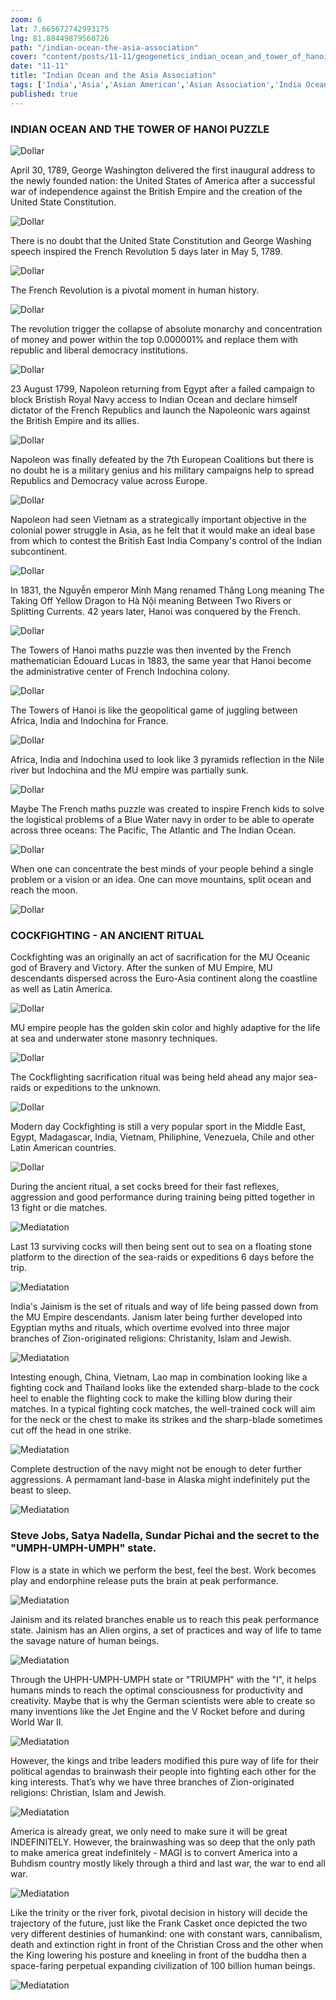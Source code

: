 ```yaml
--- 
zoom: 6  
lat: 7.665672742993175
lng: 81.88449879560726
path: "/indian-ocean-the-asia-association"
cover: "content/posts/11-11/geogenetics_indian_ocean_and_tower_of_hanoi_puzzle.png"
date: "11-11"
title: "Indian Ocean and the Asia Association"
tags: ['India','Asia','Asian American','Asian Association','India Ocean','Spykman World','GeoGenetics']  
published: true
---
```


### INDIAN OCEAN AND THE TOWER OF HANOI PUZZLE

![Dollar](https://storage.googleapis.com/spykman-world/563px-US_one_dollar_bill%2C_reverse%2C_series_2009.jpg)

April 30, 1789, George Washington delivered the first inaugural address to the newly founded nation: the United States of America after a successful war of independence against the British Empire and the creation of the United State Constitution. 

![Dollar](https://storage.googleapis.com/spykman-world/563px-US_one_dollar_bill%2C_reverse%2C_series_2009.jpg)

There is no doubt that the United State Constitution and George Washing speech inspired the French Revolution 5 days later in May 5, 1789.

![Dollar](https://storage.googleapis.com/spykman-world/563px-US_one_dollar_bill%2C_reverse%2C_series_2009.jpg)

The French Revolution is a pivotal moment in human history. 

![Dollar](https://storage.googleapis.com/spykman-world/563px-US_one_dollar_bill%2C_reverse%2C_series_2009.jpg)

The revolution trigger the collapse of absolute monarchy and concentration of money and power within the top 0.000001% and replace them with republic and liberal democracy institutions. 

![Dollar](https://storage.googleapis.com/spykman-world/563px-US_one_dollar_bill%2C_reverse%2C_series_2009.jpg)

23 August 1799, Napoleon returning from Egypt after a failed campaign to block Bristish Royal Navy access to Indian Ocean and declare himself dictator of the French Republics and launch the Napoleonic wars against the British Empire and its allies. 

![Dollar](https://storage.googleapis.com/spykman-world/563px-US_one_dollar_bill%2C_reverse%2C_series_2009.jpg)

Napoleon was finally defeated by the 7th European Coalitions but there is no doubt he is a military genius and his military campaigns help to spread Republics and Democracy value across Europe.

![Dollar](https://storage.googleapis.com/spykman-world/563px-US_one_dollar_bill%2C_reverse%2C_series_2009.jpg)

Napoleon had seen Vietnam as a strategically important objective in the colonial power struggle in Asia, as he felt that it would make an ideal base from which to contest the British East India Company's control of the Indian subcontinent. 

![Dollar](https://storage.googleapis.com/spykman-world/563px-US_one_dollar_bill%2C_reverse%2C_series_2009.jpg)

In 1831, the Nguyễn emperor Minh Mạng renamed Thăng Long meaning The Taking Off Yellow Dragon to Hà Nội meaning Between Two Rivers or Splitting Currents. 42 years later, Hanoi was conquered by the French.

![Dollar](https://storage.googleapis.com/spykman-world/563px-US_one_dollar_bill%2C_reverse%2C_series_2009.jpg)

The Towers of Hanoi maths puzzle was then invented by the French mathematician Édouard Lucas in 1883, the same year that Hanoi become the administrative center of French Indochina colony. 

![Dollar](https://storage.googleapis.com/spykman-world/563px-US_one_dollar_bill%2C_reverse%2C_series_2009.jpg)

The Towers of Hanoi is like the geopolitical game of juggling between Africa, India and Indochina for France.  

![Dollar](https://storage.googleapis.com/spykman-world/563px-US_one_dollar_bill%2C_reverse%2C_series_2009.jpg)

Africa, India and Indochina used to look like 3 pyramids reflection in the Nile river but Indochina and the MU empire was partially sunk. 

![Dollar](https://storage.googleapis.com/spykman-world/563px-US_one_dollar_bill%2C_reverse%2C_series_2009.jpg)

Maybe The French maths puzzle was created to inspire French kids to solve the logistical problems of a Blue Water navy in order to be able to operate across three oceans: The Pacific, The Atlantic and The Indian Ocean.

![Dollar](https://storage.googleapis.com/spykman-world/563px-US_one_dollar_bill%2C_reverse%2C_series_2009.jpg)

When one can concentrate the best minds of your people behind a single problem or a vision or an idea. One can move mountains, split ocean and reach the moon.

![Dollar](https://storage.googleapis.com/spykman-world/563px-US_one_dollar_bill%2C_reverse%2C_series_2009.jpg)

### COCKFIGHTING - AN ANCIENT RITUAL

Cockfighting was an originally an act of sacrification for the MU Oceanic god of Bravery and Victory. After the sunken of MU Empire, MU descendants dispersed across the Euro-Asia continent along the coastline as well as Latin America. 

![Dollar](https://storage.googleapis.com/spykman-world/563px-US_one_dollar_bill%2C_reverse%2C_series_2009.jpg)

MU empire people has the golden skin color and highly adaptive for the life at sea and underwater stone masonry techniques.

![Dollar](https://storage.googleapis.com/spykman-world/563px-US_one_dollar_bill%2C_reverse%2C_series_2009.jpg)

The Cockflighting sacrification ritual was being held ahead any major sea-raids or expeditions to the unknown.

![Dollar](https://storage.googleapis.com/spykman-world/563px-US_one_dollar_bill%2C_reverse%2C_series_2009.jpg)

Modern day Cockfighting is still a very popular sport in the Middle East, Egypt, Madagascar, India, Vietnam, Philiphine, Venezuela, Chile and other Latin American countries.

![Dollar](https://storage.googleapis.com/spykman-world/563px-US_one_dollar_bill%2C_reverse%2C_series_2009.jpg)

During the ancient ritual, a set cocks breed for their fast reflexes, aggression and good performance during training being pitted together in 13 fight or die matches. 

![Mediatation](https://storage.googleapis.com/spykman-world/spykman-world-group-meditation.png)

Last 13 surviving cocks will then being sent out to sea on a floating stone platform to the direction of the sea-raids or expeditions 6 days before the trip.

![Mediatation](https://storage.googleapis.com/spykman-world/spykman-world-group-meditation.png)

India's Jainism is the set of rituals and way of life being passed down from the MU Empire descendants. Janism later being further developed into Egyptian myths and rituals, which overtime evolved into three major branches of Zion-originated religions: Christanity, Islam and Jewish.

![Mediatation](https://storage.googleapis.com/spykman-world/spykman-world-group-meditation.png)

Intesting enough, China, Vietnam, Lao map in combination looking like a fighting cock and Thailand looks like the extended sharp-blade to the cock heel to enable the flighting cock to make the killing blow during their matches. In a typical fighting cock matches, the well-trained cock will aim for the neck or the chest to make its strikes and the sharp-blade sometimes cut off the head in one strike.

![Mediatation](https://storage.googleapis.com/spykman-world/spykman-world-group-meditation.png)

Complete destruction of the navy might not be enough to deter further aggressions. A permamant land-base in Alaska might indefinitely put the beast to sleep.

![Mediatation](https://storage.googleapis.com/spykman-world/spykman-world-group-meditation.png)

### Steve Jobs, Satya Nadella, Sundar Pichai and the secret to the "UMPH-UMPH-UMPH" state.

Flow is a state in which we perform the best, feel the best. Work becomes play and endorphine release puts the brain at peak performance. 

![Mediatation](https://storage.googleapis.com/spykman-world/spykman-world-group-meditation.png)

Jainism and its related branches enable us to reach this peak performance state. Jainism has an Alien orgins, a set of practices and way of life to tame the savage nature of human beings. 

![Mediatation](https://storage.googleapis.com/spykman-world/spykman-world-group-meditation.png)

Through the UHPH-UMPH-UMPH state or "TRIUMPH" with the "I", it helps humans minds to reach the optimal consciousness for productivity and creativity. Maybe that is why the German scientists were able to create so many inventions like the Jet Engine and the V Rocket before and during World War II.

![Mediatation](https://storage.googleapis.com/spykman-world/spykman-world-group-meditation.png)

However, the kings and tribe leaders modified this pure way of life for their political agendas to brainwash their people into fighting each other for the king interests. That’s why we have three branches of Zion-originated religions: Christian, Islam and Jewish.

![Mediatation](https://storage.googleapis.com/spykman-world/spykman-world-group-meditation.png)

America is already great, we only need to make sure it will be great INDEFINITELY. However, the brainwashing was so deep that the only path to make america great indefinitely - MAGI is to convert America into a Buhdism country mostly likely through a third and last war, the war to end all war.

![Mediatation](https://storage.googleapis.com/spykman-world/spykman-world-group-meditation.png)

Like the trinity or the river fork, pivotal decision in history will decide the trajectory of the future, just like the Frank Casket once depicted the two very different destinies of humankind: one with constant wars, cannibalism, death and extinction right in front of the Christian Cross and the other when the King lowering his posture and kneeling in front of the buddha then a space-faring perpetual expanding civilization of 100 billion human beings. 

![Mediatation](https://storage.googleapis.com/spykman-world/spykman-world-group-meditation.png)




	


